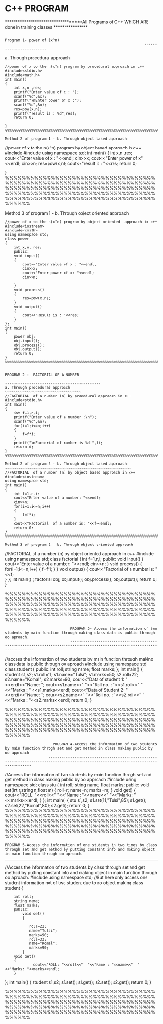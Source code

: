 # C++ PROGRAM

***********************************All Programs of C++ WHICH ARE done in training classes ****************

                                                                    Program 1- power of (x^n)
                                                                    -------------------------
								    
a. Through procedural approach
~~~~~~~~~~~~~~~~~~~~~~~~~~~~~~~~~~~
//power of x to the n(x^n) program by procedural approach in c++
#include<stdio.h>
#include<math.h>
int main()
{
	int x,n ,res;
	printf("Enter value of x : ");
	scanf("%d",&x);
	printf("\nEnter power of x :");
	scanf("%d",&n);
	res=pow(x,n);
	printf("result is : %d",res);
	return 0;
	
}
%%%%%%%%%%%%%%%%%%%%%%%%%%%%%%%%%%%%%%%%%%%%%%%%%%%%%%%%%%%%%%%%%%%%%%%%%%%%%%%%%%%%%%%%%%%%%%%%%%%%%%%%%%%%%%%%%%%%%%%%%%%%%%%%%%%%%%%%%%%%%%%%%%%%%%%%%%%%%%%%%%%%%%%%%%%%%%%%%%%%%%%

Method 2 of program 1 - b. Through object based approach
~~~~~~~~~~~~~~~~~~~~~~~~~~~~~~~~~~~~~~~~~~~~~~~~~~~~~~~~~~
//power of x to the n(x^n) program by object based approach in c++
#include<iostream>
#include<cmath>
using namespace std;
int main()
{
	int x,n ,res;
	cout<<"Enter value of x : "<<endl;
	cin>>x;
	cout<<"Enter power of x"<<endl;
	cin>>n;
	res=pow(x,n);
	cout<<"result is :  "<<res;
	return 0;
	
}
%%%%%%%%%%%%%%%%%%%%%%%%%%%%%%%%%%%%%%%%%%%%%%%%%%%%%%%%%%%%%%%%%%%%%%%%%%%%%%%%%%%%%%%%%%%%%%%%%%%%%%%%%%%%%%%%%%%%%%%%%%%%%%%%%%%%%%%%%%%%%%%%%%%%%%%%%%%%%%%%%%%%%%%%%%%%%%%%%%%%%%%%%%




Method 3 of program 1 - b. Through object oriented approach
~~~~~~~~~~~~~~~~~~~~~~~~~~~~~~~~~~~~~~~~~~~~~~~~~~~~~~~~~~~~~~~
//power of x to the n(x^n) program by object oriented  approach in c++
#include<iostream>
#include<cmath>
using namespace std;
class power
{
	int x,n, res;
	public:
	void input()
	{
		cout<<"Enter value of x : "<<endl;
		cin>>x;
		cout<<"Enter power of x: "<<endl;
		cin>>n;
		
	}
	void process()
	{
		res=pow(x,n);
	}
	void output()
	{
		cout<<"Result is : "<<res;
	}
};
int main()
{
	power obj;
	obj.input();
	obj.process();
	obj.output();
	return 0;
}
%%%%%%%%%%%%%%%%%%%%%%%%%%%%%%%%%%%%%%%%%%%%%%%%%%%%%%%%%%%%%%%%%%%%%%%%%%%%%%%%%%%%%%%%%%%%%%%%%%%%%%%%%%%%%%%%%%%%%%%%%%%%%%%%%%%%%%%%%%%%%%%%%%%%%%%%%%%%%%%%%%%%%%%%%%%%%%%%%%%%%%%%%%

                                                                       PROGRAM 2 :  FACTORIAL OF A NUMBER
                                                                      --------------------------------------------
a. Through procedural approach
~~~~~~~~~~~~~~~~~~~~~~~~~~~~~~~~~~~
//FACTORIAL  of a number (n) by procedural approach in c++
#include<stdio.h>
int main()
{
	int f=1,n,i;
	printf("Enter value of a number :\n");
	scanf("%d",&n);
	for(i=1;i<=n;i++)
	{
		f=f*i;
	}
	printf("\nFactorial of number is %d ",f);
	return 0;
}
%%%%%%%%%%%%%%%%%%%%%%%%%%%%%%%%%%%%%%%%%%%%%%%%%%%%%%%%%%%%%%%%%%%%%%%%%%%%%%%%%%%%%%%%%%%%%%%%%%%%%%%%%%%%%%%%%%%%%%%%%%%%%%%%%%%%%%%%%%%%%%%%%%%%%%%%%%%%%%%%%%%%%%%%%%%%%%%%%%%%%%%%%%

Method 2 of program 2 - b. Through object based approach
~~~~~~~~~~~~~~~~~~~~~~~~~~~~~~~~~~~~~~~~~~~~~~~~~~~~~~~~~~
//FACTORIAL  of a number (n) by object based approach in c++
#include<iostream>
using namespace std;
int main()
{
	int f=1,n,i;
	cout<<"Enter value of a number: "<<endl;
	cin>>n;
	for(i=1;i<=n;i++)
	{
		f=f*i;
	}
	cout<<"Factorial  of a number is: "<<f<<endl;
	return 0;
}
%%%%%%%%%%%%%%%%%%%%%%%%%%%%%%%%%%%%%%%%%%%%%%%%%%%%%%%%%%%%%%%%%%%%%%%%%%%%%%%%%%%%%%%%%%%%%%%%%%%%%%%%%%%%%%%%%%%%%%%%%%%%%%%%%%%%%%%%%%%%%%%%%%%%%%%%%%%%%%%%%%%%%%%%%%%%%%%%%%%%%%%%%%

Method 3 of program 2 - b. Through object oriented approach
~~~~~~~~~~~~~~~~~~~~~~~~~~~~~~~~~~~~~~~~~~~~~~~~~~~~~~~~~~~~~~~
//FACTORIAL  of a number (n) by object oriented approach in c++
#include<iostream>
using namespace std;
class factorial
{
	int f=1,n,i;
	public:
		void input()
		{
			  cout<<"Enter value of a number: "<<endl;
        cin>>n;	
		}
		void process()
		{
				for(i=1;i<=n;i++)
     	{
	     	f=f*i;
      }
		}
		void output()
		{
			  cout<<"Factorial of a number is: "<<f;	
		}
	};
int main()
{
    factorial obj;
    obj.input();
    obj.process();
    obj.output();
	  return 0;
}

%%%%%%%%%%%%%%%%%%%%%%%%%%%%%%%%%%%%%%%%%%%%%%%%%%%%%%%%%%%%%%%%%%%%%%%%%%%%%%%%%%%%%%%%%%%%%%%%%%%%%%%%%%%%%%%%%%%%%%%%%%%%%%%%%%%%%%%%%%%%%%%%%%%%%%%%%%%%%%%%%%%%%%%%%%%%%%%%%%%%%%%%%%


                                  PROGRAM 3- Access the information of two students by main function through making class data is public through oo aproach.
                                  ---------------------------------------------------------------------------------------------------------------------------
//access the information of two students by main function through making class data is public through oo aproach
#include<iostream>
using namespace std;
class student
{
	public:
		int roll;
		string name;
		float marks;
};
int main()
{
	student s1,s2;
	s1.roll=11;
	s1.name="Tulsi";
	s1.marks=50;
	s2.roll=22;
	s2.name="Komal";
	s2.marks=90;
	cout<<"Data of student 1: "<<endl<<"Name:  ";
	cout<<s1.name<<"  "<<"Roll no. : "<<s1.roll<<"  "<<"Marks :  " <<s1.marks<<endl;
	cout<<"Data of Student 2: "<<endl<<"Name:  ";
	cout<<s2.name<<"  "<<"Roll no. : "<<s2.roll<<"  "<<"Marks : "<<s2.marks<<endl;
	return 0;
}

%%%%%%%%%%%%%%%%%%%%%%%%%%%%%%%%%%%%%%%%%%%%%%%%%%%%%%%%%%%%%%%%%%%%%%%%%%%%%%%%%%%%%%%%%%%%%%%%%%%%%%%%%%%%%%%%%%%%%%%%%%%%%%%%%%%%%%%%%%%%%%%%%%%%%%%%%%%%%%%%%%%%%%%%%%%%%%%%%%%%%%%%%%


                          PROGRAM 4-Access the information of two students by main function throgh set and get method in class making public by oo approach
                        ------------------------------------------------------------------------------------------------------------------------------------
//Access the information of two students by main function throgh set and get method in class making public by oo approach
#include<iostream>
using namespace std;
class stu
{
		int roll;
		string name;
		float marks;
		public:
			void set(int r,string n,float m)
			{
				      roll=r;
             	name=n;
            	marks=m;
			}
      void get()
	    {
			   cout<<"ROLL: "<<roll<<"  "<<"Name : "<<name<<"  "<<"Marks: "<<marks<<endl;
      }
};
int main()
{
	stu s1,s2;
	s1.set(11,"Tulsi",85);
	s1.get();
	s2.set(22,"Komal",80);
	s2.get();
  return 0;
}
%%%%%%%%%%%%%%%%%%%%%%%%%%%%%%%%%%%%%%%%%%%%%%%%%%%%%%%%%%%%%%%%%%%%%%%%%%%%%%%%%%%%%%%%%%%%%%%%%%%%%%%%%%%%%%%%%%%%%%%%%%%%%%%%%%%%%%%%%%%%%%%%%%%%%%%%%%%%%%%%%%%%%%%%%%%%%%%%%%%%%%%%%%

    PROGRAM 5-Access the information of one students in two times by class through set and get method by putting constant info and making object in main function through oo aproach. 
  ------------------------------------------------------------------------------------------------------------------------------------------------------------------------------
//Access the information of two students by class through set and get method by putting constant info and making object in main function through oo aproach.
#include<iostream>
using namespace std;           //But here only access one student information not of two student due to no object making 
class student
{
	
		int roll;
		string name;
		float marks;
		public:
			void set()
			{
			   
	           roll=22;
	           name="Tulsi";
	           marks=90;
	           roll=33;
	           name="Komal";
	           marks=90;
			}
	    void get()
	    {
			     cout<<"ROLL: "<<roll<<"  "<<"Name : "<<name<<"  "<<"Marks: "<<marks<<endl;
     	}
};
int main()
{
   	student s1,s2;
	s1.set();
	s1.get();
	s2.set();
	s2.get();
    return 0;
}    

%%%%%%%%%%%%%%%%%%%%%%%%%%%%%%%%%%%%%%%%%%%%%%%%%%%%%%%%%%%%%%%%%%%%%%%%%%%%%%%%%%%%%%%%%%%%%%%%%%%%%%%%%%%%%%%%%%%%%%%%%%%%%%%%%%%%%%%%%%%%%%%%%%%%%%%%%%%%%%%%%%%%%%%%%%%%%%%%%%%%%%%%%%



